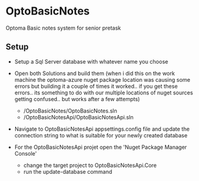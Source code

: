 # OptoBasicNotes
Optoma Basic notes system for senior pretask


## Setup

- Setup a Sql Server database with whatever name you choose

- Open both Solutions and build them (when i did this on the work machine the optoma-azure nuget package location was causing some errors but building it a couple of times it worked..  if you get these errors.. its something to do with our multiple locations of nuget sources getting confused.. but works after a few attempts)
  - /OptoBasicNotes/OptoBasicNotes.sln
  - /OptoBasicNotesApi/OptoBasicNotesApi.sln

- Navigate to OptoBasicNotesApi appsettings.config file and update the connection string to what is suitable for your newly created database

- For the OptoBasicNotesApi projet open the 'Nuget Package Manager Console' 
   - change the target project to OptoBasicNotesApi.Core
   - run the update-database command
